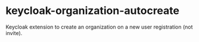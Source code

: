# keycloak-organization-autocreate
Keycloak extension to create an organization on a new user registration (not invite).
